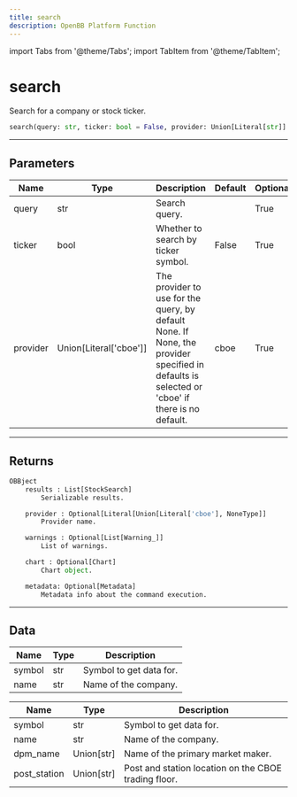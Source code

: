 ```yaml
---
title: search
description: OpenBB Platform Function
---
```


import Tabs from '@theme/Tabs';
import TabItem from '@theme/TabItem';

# search

Search for a company or stock ticker.

```python wordwrap
search(query: str, ticker: bool = False, provider: Union[Literal[str]] = cboe)
```

---

## Parameters

<Tabs>
<TabItem value="standard" label="Standard">

| Name | Type | Description | Default | Optional |
| ---- | ---- | ----------- | ------- | -------- |
| query | str | Search query. |  | True |
| ticker | bool | Whether to search by ticker symbol. | False | True |
| provider | Union[Literal['cboe']] | The provider to use for the query, by default None. If None, the provider specified in defaults is selected or 'cboe' if there is no default. | cboe | True |
</TabItem>

</Tabs>

---

## Returns

```python wordwrap
OBBject
    results : List[StockSearch]
        Serializable results.

    provider : Optional[Literal[Union[Literal['cboe'], NoneType]]
        Provider name.

    warnings : Optional[List[Warning_]]
        List of warnings.

    chart : Optional[Chart]
        Chart object.

    metadata: Optional[Metadata]
        Metadata info about the command execution.
```

---

## Data

<Tabs>
<TabItem value="standard" label="Standard">

| Name | Type | Description |
| ---- | ---- | ----------- |
| symbol | str | Symbol to get data for. |
| name | str | Name of the company. |
</TabItem>

<TabItem value='cboe' label='cboe'>

| Name | Type | Description |
| ---- | ---- | ----------- |
| symbol | str | Symbol to get data for. |
| name | str | Name of the company. |
| dpm_name | Union[str] | Name of the primary market maker. |
| post_station | Union[str] | Post and station location on the CBOE trading floor. |
</TabItem>

</Tabs>

